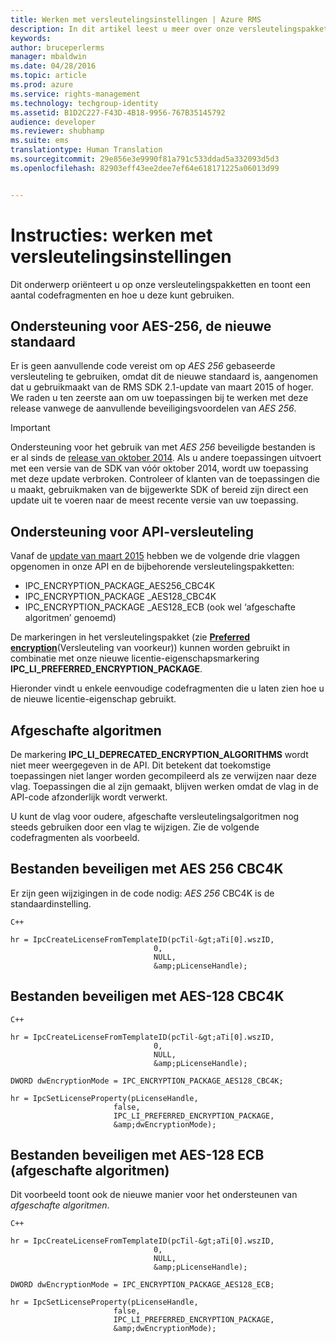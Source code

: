 ```yaml
---
title: Werken met versleutelingsinstellingen | Azure RMS
description: In dit artikel leest u meer over onze versleutelingspakketten
keywords: 
author: bruceperlerms
manager: mbaldwin
ms.date: 04/28/2016
ms.topic: article
ms.prod: azure
ms.service: rights-management
ms.technology: techgroup-identity
ms.assetid: B1D2C227-F43D-4B18-9956-767B35145792
audience: developer
ms.reviewer: shubhamp
ms.suite: ems
translationtype: Human Translation
ms.sourcegitcommit: 29e856e3e9990f81a791c533ddad5a332093d5d3
ms.openlocfilehash: 82903eff43ee2dee7ef64e618171225a06013d99


---
```


# Instructies: werken met versleutelingsinstellingen

Dit onderwerp oriënteert u op onze versleutelingspakketten en toont een aantal codefragmenten en hoe u deze kunt gebruiken.

## Ondersteuning voor AES-256, de nieuwe standaard

Er is geen aanvullende code vereist om op *AES 256* gebaseerde versleuteling te gebruiken, omdat dit de nieuwe standaard is, aangenomen dat u gebruikmaakt van de RMS SDK 2.1-update van maart 2015 of hoger. We raden u ten zeerste aan om uw toepassingen bij te werken met deze release vanwege de aanvullende beveiligingsvoordelen van *AES 256*.

> [!IMPORTANT]
> Ondersteuning voor het gebruik van met *AES 256* beveiligde bestanden is er al sinds de [release van oktober 2014](release-notes-rtm.md). Als u andere toepassingen uitvoert met een versie van de SDK van vóór oktober 2014, wordt uw toepassing met deze update verbroken. Controleer of klanten van de toepassingen die u maakt, gebruikmaken van de bijgewerkte SDK of bereid zijn direct een update uit te voeren naar de meest recente versie van uw toepassing.

 
## Ondersteuning voor API-versleuteling

Vanaf de [update van maart 2015](release-notes-rtm.md) hebben we de volgende drie vlaggen opgenomen in onze API en de bijbehorende versleutelingspakketten:

-   IPC\_ENCRYPTION\_PACKAGE\_AES256\_CBC4K
-   IPC\_ENCRYPTION\_PACKAGE \_AES128\_CBC4K
-   IPC\_ENCRYPTION\_PACKAGE \_AES128\_ECB (ook wel ‘afgeschafte algoritmen’ genoemd)

De markeringen in het versleutelingspakket (zie [**Preferred encryption**](/rights-management/sdk/2.1/api/win/constants#msipc_preferred_encryption)(Versleuteling van voorkeur)) kunnen worden gebruikt in combinatie met onze nieuwe licentie-eigenschapsmarkering **IPC\_LI\_PREFERRED\_ENCRYPTION\_PACKAGE**.

Hieronder vindt u enkele eenvoudige codefragmenten die u laten zien hoe u de nieuwe licentie-eigenschap gebruikt.

## Afgeschafte algoritmen

De markering **IPC\_LI\_DEPRECATED\_ENCRYPTION\_ALGORITHMS** wordt niet meer weergegeven in de API. Dit betekent dat toekomstige toepassingen niet langer worden gecompileerd als ze verwijzen naar deze vlag. Toepassingen die al zijn gemaakt, blijven werken omdat de vlag in de API-code afzonderlijk wordt verwerkt.

U kunt de vlag voor oudere, afgeschafte versleutelingsalgoritmen nog steeds gebruiken door een vlag te wijzigen. Zie de volgende codefragmenten als voorbeeld.

## Bestanden beveiligen met AES 256 CBC4K

Er zijn geen wijzigingen in de code nodig: *AES 256* CBC4K is de standaardinstelling.

    C++

    hr = IpcCreateLicenseFromTemplateID(pcTil-&gt;aTi[0].wszID,
                                    0,
                                    NULL,
                                    &amp;pLicenseHandle);


## Bestanden beveiligen met AES-128 CBC4K

    C++

    hr = IpcCreateLicenseFromTemplateID(pcTil-&gt;aTi[0].wszID,
                                    0,
                                    NULL,
                                    &amp;pLicenseHandle);

    DWORD dwEncryptionMode = IPC_ENCRYPTION_PACKAGE_AES128_CBC4K;

    hr = IpcSetLicenseProperty(pLicenseHandle,
                           false,
                           IPC_LI_PREFERRED_ENCRYPTION_PACKAGE,
                           &amp;dwEncryptionMode);


## Bestanden beveiligen met AES-128 ECB (afgeschafte algoritmen)

Dit voorbeeld toont ook de nieuwe manier voor het ondersteunen van *afgeschafte algoritmen*.

    C++
    
    hr = IpcCreateLicenseFromTemplateID(pcTil-&gt;aTi[0].wszID,
                                    0,
                                    NULL,
                                    &amp;pLicenseHandle);

    DWORD dwEncryptionMode = IPC_ENCRYPTION_PACKAGE_AES128_ECB;

    hr = IpcSetLicenseProperty(pLicenseHandle,
                           false,
                           IPC_LI_PREFERRED_ENCRYPTION_PACKAGE,
                           &amp;dwEncryptionMode);

 

 



<!--HONumber=Jun16_HO4-->



